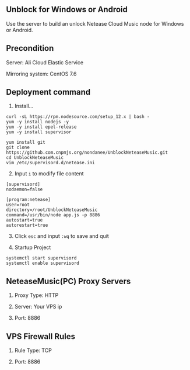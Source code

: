 ## Unblock for Windows or Android

Use the server to build an unlock Netease Cloud Music node for Windows or Android.

## Precondition

Server: Ali Cloud Elastic Service

Mirroring system: CentOS 7.6

## Deployment command

1. Install...

```
curl -sL https://rpm.nodesource.com/setup_12.x | bash -
yum -y install nodejs -y
yum -y install epel-release
yum -y install supervisor
```

```
yum install git
git clone https://github.com.cnpmjs.org/nondanee/UnblockNeteaseMusic.git
cd UnblockNeteaseMusic
vim /etc/supervisord.d/netease.ini
```

2. Input `i` to modify file content

```
[supervisord]
nodaemon=false

[program:netease]
user=root
directory=/root/UnblockNeteaseMusic
command=/usr/bin/node app.js -p 8886
autostart=true
autorestart=true
```

3. Click `esc` and input `:wq` to save and quit

4. Startup Project

```
systemctl start supervisord
systemctl enable supervisord
```

## NeteaseMusic(PC) Proxy Servers

1. Proxy Type: HTTP

2. Server: Your VPS ip

3. Port: 8886

## VPS Firewall Rules

1. Rule Type: TCP

2. Port: 8886
